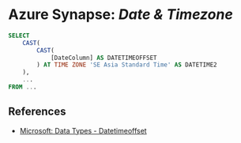 # Azure Synapse: _Date & Timezone_

```sql
SELECT
    CAST(
        CAST(
            [DateColumn] AS DATETIMEOFFSET
        ) AT TIME ZONE 'SE Asia Standard Time' AS DATETIME2
    ),
    ...
FROM ...
```

## References

- [Microsoft: Data Types - Datetimeoffset](https://learn.microsoft.com/en-us/sql/t-sql/data-types/datetimeoffset-transact-sql?view=sql-server-ver16)

